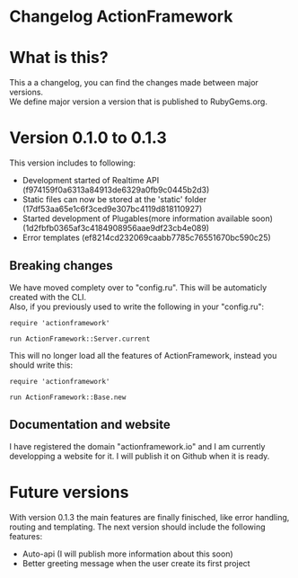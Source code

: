 Changelog ActionFramework
===============

# What is this?

This a a changelog, you can find the changes made between major versions.    
We define major version a version that is published to RubyGems.org.     

# Version 0.1.0 to 0.1.3

This version includes to following:

- Development started of Realtime API (f974159f0a6313a84913de6329a0fb9c0445b2d3)
- Static files can now be stored at the 'static' folder (17df53aa65e1c6f3ced9e307bc4119d818110927)
- Started development of Plugables(more information available soon) (1d2fbfb0365af3c4184908956aae9df23cb4e089)
- Error templates (ef8214cd232069caabb7785c76551670bc590c25)

## Breaking changes

We have moved complety over to "config.ru". This will be automaticly created with the CLI.     
Also, if you previously used to write the following in your "config.ru":

    require 'actionframework'
	
	run ActionFramework::Server.current

This will no longer load all the features of ActionFramework, instead you should write this:

    require 'actionframework'
	
	run ActionFramework::Base.new

## Documentation and website

I have registered the domain "actionframework.io" and I am currently developping a website for it. I will publish it on Github when it is ready.

# Future versions

With version 0.1.3 the main features are finally finisched, like error handling, routing and templating. The next version should include the following features:

- Auto-api (I will publish more information about this soon)
- Better greeting message when the user create its first project
